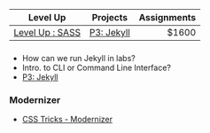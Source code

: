 | Level Up | Projects | Assignments |
| ------------- |:-------------:| -----:|
|  [Level Up : SASS](https://github.com/vcd/468/wiki/Level-Up-:-SASS)  | [P3: Jekyll](https://github.com/vcd/468/wiki/P3%3A-Jeykll/) | $1600 |

### 

* How can we run Jekyll in labs? 
* Intro. to CLI or Command Line Interface?
* [P3: Jekyll](https://github.com/vcd/468/wiki/P3%3A-Jeykll/)

### Modernizer

* [CSS Tricks - Modernizer](http://css-tricks.com/video-screencasts/126-using-modernizr/)
